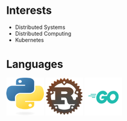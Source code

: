 # Interests
 - Distributed Systems
 - Distributed Computing
 - Kubernetes

# Languages
<p float="left">
 <img src="images/python.png" alt="python_logo" width="100" height="100"/>
 <img src="images/rust.png" alt="rustlang_logo" width="100" height="100"/>
 <img src="images/go.png" alt="golang_logo" width="100" height="100"/>
</p>
